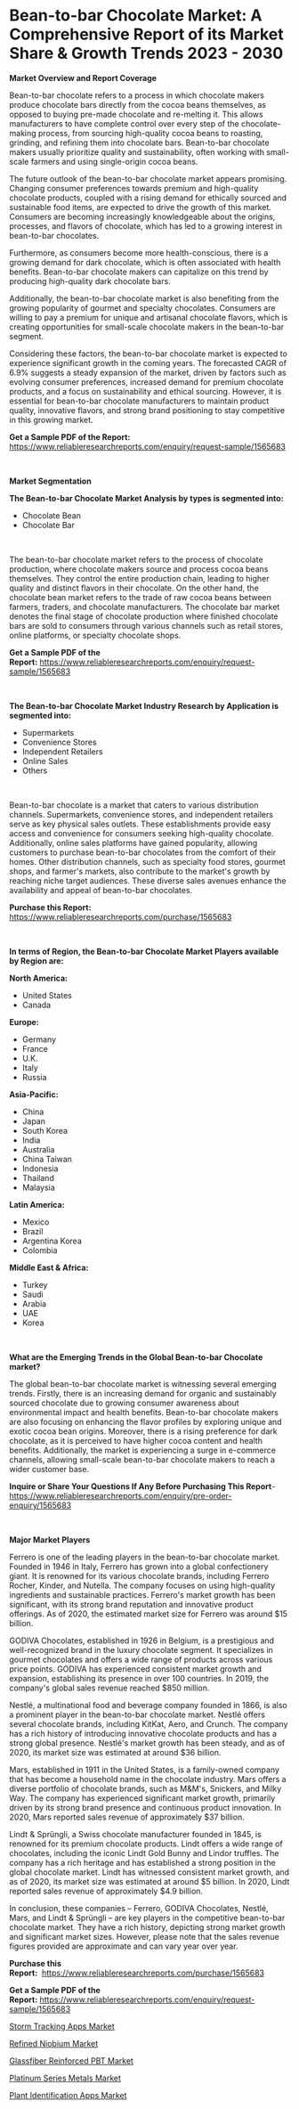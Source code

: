 <p><h1>Bean-to-bar Chocolate Market: A Comprehensive Report of its Market Share & Growth Trends 2023 - 2030</h1></p><p><strong>Market Overview and Report Coverage</strong></p>
<p><p>Bean-to-bar chocolate refers to a process in which chocolate makers produce chocolate bars directly from the cocoa beans themselves, as opposed to buying pre-made chocolate and re-melting it. This allows manufacturers to have complete control over every step of the chocolate-making process, from sourcing high-quality cocoa beans to roasting, grinding, and refining them into chocolate bars. Bean-to-bar chocolate makers usually prioritize quality and sustainability, often working with small-scale farmers and using single-origin cocoa beans.</p><p>The future outlook of the bean-to-bar chocolate market appears promising. Changing consumer preferences towards premium and high-quality chocolate products, coupled with a rising demand for ethically sourced and sustainable food items, are expected to drive the growth of this market. Consumers are becoming increasingly knowledgeable about the origins, processes, and flavors of chocolate, which has led to a growing interest in bean-to-bar chocolates.</p><p>Furthermore, as consumers become more health-conscious, there is a growing demand for dark chocolate, which is often associated with health benefits. Bean-to-bar chocolate makers can capitalize on this trend by producing high-quality dark chocolate bars.</p><p>Additionally, the bean-to-bar chocolate market is also benefiting from the growing popularity of gourmet and specialty chocolates. Consumers are willing to pay a premium for unique and artisanal chocolate flavors, which is creating opportunities for small-scale chocolate makers in the bean-to-bar segment.</p><p>Considering these factors, the bean-to-bar chocolate market is expected to experience significant growth in the coming years. The forecasted CAGR of 6.9% suggests a steady expansion of the market, driven by factors such as evolving consumer preferences, increased demand for premium chocolate products, and a focus on sustainability and ethical sourcing. However, it is essential for bean-to-bar chocolate manufacturers to maintain product quality, innovative flavors, and strong brand positioning to stay competitive in this growing market.</p></p>
<p><strong>Get a Sample PDF of the Report:</strong> <a href="https://www.reliableresearchreports.com/enquiry/request-sample/1565683">https://www.reliableresearchreports.com/enquiry/request-sample/1565683</a></p>
<p>&nbsp;</p>
<p><strong>Market Segmentation</strong></p>
<p><strong>The Bean-to-bar Chocolate Market Analysis by types is segmented into:</strong></p>
<p><ul><li>Chocolate Bean</li><li>Chocolate Bar</li></ul></p>
<p>&nbsp;</p>
<p><p>The bean-to-bar chocolate market refers to the process of chocolate production, where chocolate makers source and process cocoa beans themselves. They control the entire production chain, leading to higher quality and distinct flavors in their chocolate. On the other hand, the chocolate bean market refers to the trade of raw cocoa beans between farmers, traders, and chocolate manufacturers. The chocolate bar market denotes the final stage of chocolate production where finished chocolate bars are sold to consumers through various channels such as retail stores, online platforms, or specialty chocolate shops.</p></p>
<p><strong>Get a Sample PDF of the Report:</strong>&nbsp;<a href="https://www.reliableresearchreports.com/enquiry/request-sample/1565683">https://www.reliableresearchreports.com/enquiry/request-sample/1565683</a></p>
<p>&nbsp;</p>
<p><strong>The Bean-to-bar Chocolate Market Industry Research by Application is segmented into:</strong></p>
<p><ul><li>Supermarkets</li><li>Convenience Stores</li><li>Independent Retailers</li><li>Online Sales</li><li>Others</li></ul></p>
<p>&nbsp;</p>
<p><p>Bean-to-bar chocolate is a market that caters to various distribution channels. Supermarkets, convenience stores, and independent retailers serve as key physical sales outlets. These establishments provide easy access and convenience for consumers seeking high-quality chocolate. Additionally, online sales platforms have gained popularity, allowing customers to purchase bean-to-bar chocolates from the comfort of their homes. Other distribution channels, such as specialty food stores, gourmet shops, and farmer's markets, also contribute to the market's growth by reaching niche target audiences. These diverse sales avenues enhance the availability and appeal of bean-to-bar chocolates.</p></p>
<p><strong>Purchase this Report:</strong>&nbsp; <a href="https://www.reliableresearchreports.com/purchase/1565683">https://www.reliableresearchreports.com/purchase/1565683</a></p>
<p>&nbsp;</p>
<p><strong>In terms of Region, the Bean-to-bar Chocolate Market Players available by Region are:</strong></p>
<p>
    <p> <strong> North America: </strong>
        <ul>
            <li>United States</li>
            <li>Canada</li>
        </ul>
        </p> 
    <p> <strong> Europe: </strong>
        <ul>
            <li>Germany</li>
            <li>France</li>
            <li>U.K.</li>
            <li>Italy</li>
            <li>Russia</li>
        </ul>
        </p> 
    <p> <strong> Asia-Pacific: </strong>
        <ul>
            <li>China</li>
            <li>Japan</li>
            <li>South Korea</li>
            <li>India</li>
            <li>Australia</li>
            <li>China Taiwan</li>
            <li>Indonesia</li>
            <li>Thailand</li>
            <li>Malaysia</li>
        </ul>
        </p> 
    <p> <strong> Latin America: </strong>
        <ul>
            <li>Mexico</li>
            <li>Brazil</li>
            <li>Argentina Korea</li>
            <li>Colombia</li>
        </ul>
        </p> 
    <p> <strong> Middle East & Africa: </strong>
        <ul>
            <li>Turkey</li>
            <li>Saudi</li>
            <li>Arabia</li>
            <li>UAE</li>
            <li>Korea</li>
        </ul>
    </p>
    </p>
<p>&nbsp;</p>
<p><strong>What are the Emerging Trends in the Global Bean-to-bar Chocolate market?</strong></p>
<p><p>The global bean-to-bar chocolate market is witnessing several emerging trends. Firstly, there is an increasing demand for organic and sustainably sourced chocolate due to growing consumer awareness about environmental impact and health benefits. Bean-to-bar chocolate makers are also focusing on enhancing the flavor profiles by exploring unique and exotic cocoa bean origins. Moreover, there is a rising preference for dark chocolate, as it is perceived to have higher cocoa content and health benefits. Additionally, the market is experiencing a surge in e-commerce channels, allowing small-scale bean-to-bar chocolate makers to reach a wider customer base.</p></p>
<p><strong>Inquire or Share Your Questions If Any Before Purchasing This Report</strong>- <a href="https://www.reliableresearchreports.com/enquiry/pre-order-enquiry/1565683">https://www.reliableresearchreports.com/enquiry/pre-order-enquiry/1565683</a></p>
<p>&nbsp;</p>
<p><strong>Major Market Players</strong></p>
<p><p>Ferrero is one of the leading players in the bean-to-bar chocolate market. Founded in 1946 in Italy, Ferrero has grown into a global confectionery giant. It is renowned for its various chocolate brands, including Ferrero Rocher, Kinder, and Nutella. The company focuses on using high-quality ingredients and sustainable practices. Ferrero's market growth has been significant, with its strong brand reputation and innovative product offerings. As of 2020, the estimated market size for Ferrero was around $15 billion.</p><p>GODIVA Chocolates, established in 1926 in Belgium, is a prestigious and well-recognized brand in the luxury chocolate segment. It specializes in gourmet chocolates and offers a wide range of products across various price points. GODIVA has experienced consistent market growth and expansion, establishing its presence in over 100 countries. In 2019, the company's global sales revenue reached $850 million.</p><p>Nestlé, a multinational food and beverage company founded in 1866, is also a prominent player in the bean-to-bar chocolate market. Nestlé offers several chocolate brands, including KitKat, Aero, and Crunch. The company has a rich history of introducing innovative chocolate products and has a strong global presence. Nestlé's market growth has been steady, and as of 2020, its market size was estimated at around $36 billion.</p><p>Mars, established in 1911 in the United States, is a family-owned company that has become a household name in the chocolate industry. Mars offers a diverse portfolio of chocolate brands, such as M&M's, Snickers, and Milky Way. The company has experienced significant market growth, primarily driven by its strong brand presence and continuous product innovation. In 2020, Mars reported sales revenue of approximately $37 billion.</p><p>Lindt & Sprüngli, a Swiss chocolate manufacturer founded in 1845, is renowned for its premium chocolate products. Lindt offers a wide range of chocolates, including the iconic Lindt Gold Bunny and Lindor truffles. The company has a rich heritage and has established a strong position in the global chocolate market. Lindt has witnessed consistent market growth, and as of 2020, its market size was estimated at around $5 billion. In 2020, Lindt reported sales revenue of approximately $4.9 billion.</p><p>In conclusion, these companies – Ferrero, GODIVA Chocolates, Nestlé, Mars, and Lindt & Sprüngli – are key players in the competitive bean-to-bar chocolate market. They have a rich history, depicting strong market growth and significant market sizes. However, please note that the sales revenue figures provided are approximate and can vary year over year.</p></p>
<p><strong>Purchase this Report:</strong>&nbsp;&nbsp;<a href="https://www.reliableresearchreports.com/purchase/1565683">https://www.reliableresearchreports.com/purchase/1565683</a></p>
<p></p>
<p><strong>Get a Sample PDF of the Report:</strong>&nbsp;<a href="https://www.reliableresearchreports.com/enquiry/request-sample/1565683">https://www.reliableresearchreports.com/enquiry/request-sample/1565683</a></p>
<p><p><a href="https://medium.com/@royross51/storm-tracking-apps-market-current-market-share-cagr-growth-projection-and-forecast-till-2030-d62d1525bf93">Storm Tracking Apps Market</a></p><p><a href="https://www.linkedin.com/pulse/decoding-refined-niobium-market-deep-dive-latest-trends-vz84e/">Refined Niobium Market</a></p><p><a href="https://www.linkedin.com/pulse/glassfiber-reinforced-pbt-market-share-amp-new-trends-analysis-vvu4e/">Glassfiber Reinforced PBT Market</a></p><p><a href="https://www.linkedin.com/pulse/platinum-series-metals-market-insights-players-forecast-hatof/">Platinum Series Metals Market</a></p><p><a href="https://medium.com/@henrywheeler53/plant-identification-apps-market-insights-into-market-cagr-market-trends-and-growth-strategies-dd9b39dfa94e">Plant Identification Apps Market</a></p></p>